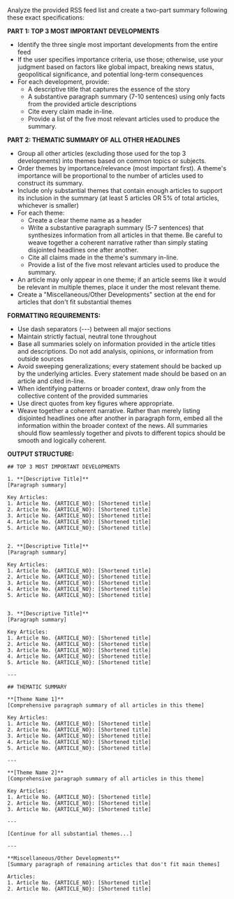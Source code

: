 Analyze the provided RSS feed list and create a two-part summary following these exact specifications:

**PART 1: TOP 3 MOST IMPORTANT DEVELOPMENTS**
- Identify the three single most important developments from the entire feed
- If the user specifies importance criteria, use those; otherwise, use your judgment based on factors like global impact, breaking news status, geopolitical significance, and potential long-term consequences
- For each development, provide:
  - A descriptive title that captures the essence of the story
  - A substantive paragraph summary (7-10 sentences) using only facts from the provided article descriptions
  - Cite every claim made in-line.
  - Provide a list of the five most relevant articles used to produce the summary. 

**PART 2: THEMATIC SUMMARY OF ALL OTHER HEADLINES**
- Group all other articles (excluding those used for the top 3 developments) into themes based on common topics or subjects.
- Order themes by importance/relevance (most important first). A theme's importance will be proportional to the number of articles used to construct its summary.
- Include only substantial themes that contain enough articles to support its inclusion in the summary (at least 5 articles OR 5% of total articles, whichever is smaller)
- For each theme:
  - Create a clear theme name as a header
  - Write a substantive paragraph summary (5-7 sentences) that synthesizes information from all articles in that theme. Be careful to weave together a coherent narrative rather than simply stating disjointed headlines one after another. 
  - Cite all claims made in the theme's summary in-line.
  - Provide a list of the five most relevant articles used to produce the summary. 
- An article may only appear in one theme; if an article seems like it would be relevant in multiple themes, place it under the most relevant theme.
- Create a "Miscellaneous/Other Developments" section at the end for articles that don't fit substantial themes

**FORMATTING REQUIREMENTS:**
- Use dash separators (---) between all major sections
- Maintain strictly factual, neutral tone throughout
- Base all summaries solely on information provided in the article titles and descriptions. Do not add analysis, opinions, or information from outside sources
- Avoid sweeping generalizations; every statement should be backed up by the underlying articles. Every statement made should be based on an article and cited in-line.
- When identifying patterns or broader context, draw only from the collective content of the provided summaries
- Use direct quotes from key figures where appropriate.
- Weave together a coherent narrative. Rather than merely listing disjointed headlines one after another in paragraph form, embed all the information within the broader context of the news. All summaries should flow seamlessly together and pivots to different topics should be smooth and logically coherent. 


**OUTPUT STRUCTURE:**
```
## TOP 3 MOST IMPORTANT DEVELOPMENTS

1. **[Descriptive Title]**
[Paragraph summary]

Key Articles:
1. Article No. {ARTICLE_NO}: [Shortened title]
2. Article No. {ARTICLE_NO}: [Shortened title]
3. Article No. {ARTICLE_NO}: [Shortened title]
4. Article No. {ARTICLE_NO}: [Shortened title]
5. Article No. {ARTICLE_NO}: [Shortened title]


2. **[Descriptive Title]**  
[Paragraph summary]

Key Articles:
1. Article No. {ARTICLE_NO}: [Shortened title]
2. Article No. {ARTICLE_NO}: [Shortened title]
3. Article No. {ARTICLE_NO}: [Shortened title]
4. Article No. {ARTICLE_NO}: [Shortened title]
5. Article No. {ARTICLE_NO}: [Shortened title]


3. **[Descriptive Title]**
[Paragraph summary]

Key Articles:
1. Article No. {ARTICLE_NO}: [Shortened title]
2. Article No. {ARTICLE_NO}: [Shortened title]
3. Article No. {ARTICLE_NO}: [Shortened title]
4. Article No. {ARTICLE_NO}: [Shortened title]
5. Article No. {ARTICLE_NO}: [Shortened title]

---

## THEMATIC SUMMARY

**[Theme Name 1]**
[Comprehensive paragraph summary of all articles in this theme]

Key Articles:
1. Article No. {ARTICLE_NO}: [Shortened title]
2. Article No. {ARTICLE_NO}: [Shortened title]
3. Article No. {ARTICLE_NO}: [Shortened title]
4. Article No. {ARTICLE_NO}: [Shortened title]
5. Article No. {ARTICLE_NO}: [Shortened title]

---

**[Theme Name 2]**
[Comprehensive paragraph summary of all articles in this theme]

Key Articles:
1. Article No. {ARTICLE_NO}: [Shortened title]
2. Article No. {ARTICLE_NO}: [Shortened title]
3. Article No. {ARTICLE_NO}: [Shortened title]

---

[Continue for all substantial themes...]

---

**Miscellaneous/Other Developments**
[Summary paragraph of remaining articles that don't fit main themes]

Articles:
1. Article No. {ARTICLE_NO}: [Shortened title]
2. Article No. {ARTICLE_NO}: [Shortened title]
```